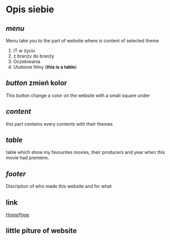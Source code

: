 # Opis siebie

## *menu*
Menu take you to the part of website where is content of selected theme
1. IT w życiu
2. z branży do branży 
3. Oczekiwania 
4. Ulubione filmy (**this is a table**)

## *button* **zmień kolor**
This button change a color on the website with a small square under 

## *content* 
this part conteins every contents with their themes

## *table*
table which show my favourites movies, their producers and year when this movie had premiere. 

## *footer* 
Discription of who made this website and for what 

## **link** 
*[HomePage](https://streetwolf123.github.io/HomePage/)* 

## **little piture of website** 

